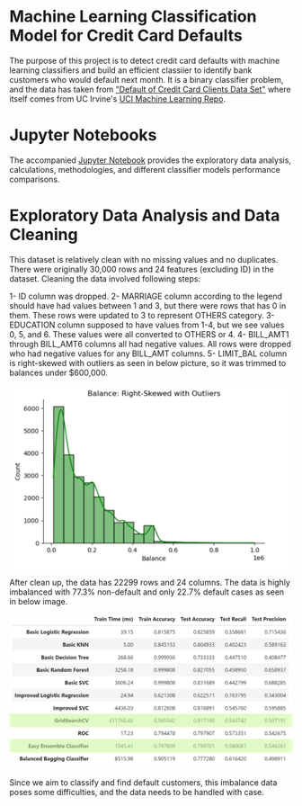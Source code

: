 # Machine Learning Classification Model for Credit Card Defaults

The purpose of this project is to detect credit card defaults with machine learning classifiers and build an efficient classiier to identify bank customers who would default next month. It is a binary classifier problem, and the data has taken from ["Default of Credit Card Clients Data Set"](https://code.datasciencedojo.com/datasciencedojo/datasets/tree/master/Default%20of%20Credit%20Card%20Clients) where itself comes from UC Irvine's [UCI Machine Learning Repo](https://archive.ics.uci.edu/dataset/350/default+of+credit+card+clients).

# Jupyter Notebooks
The accompanied [Jupyter Notebook](capstone.ipynb) provides the exploratory data analysis, calculations, methodologies, and different classifier models performance comparisons.

# Exploratory Data Analysis and Data Cleaning
This dataset is relatively clean with no missing values and no duplicates. There were originally 30,000 rows and 24 features (excluding ID) in the dataset. Cleaning the data involved following steps:

1- ID column was dropped.
2- MARRIAGE column according to the legend should have had values between 1 and 3, but there were rows that has 0 in them. These rows were updated to 3 to represent OTHERS category.
3- EDUCATION column supposed to have values from 1-4, but we see values 0, 5, and 6. These values were all converted to OTHERS or 4.
4- BILL_AMT1 through BILL_AMT6 columns all had negative values. All rows were dropped who had negative values for any BILL_AMT columns.
5- LIMIT_BAL column is right-skewed with outliers as seen in below picture, so it was trimmed to balances under $600,000.

![Limit Balance Column Distribution](images/capstone_01.png)

After clean up, the data has 22299 rows and 24 columns. The data is highly imbalanced with 77.3% non-default and only 22.7% default cases as seen in below image.

![Imbalance Data](images/capstone_02.png)

Since we aim to classify and find default customers, this imbalance data poses some difficulties, and the data needs to be handled with case.






